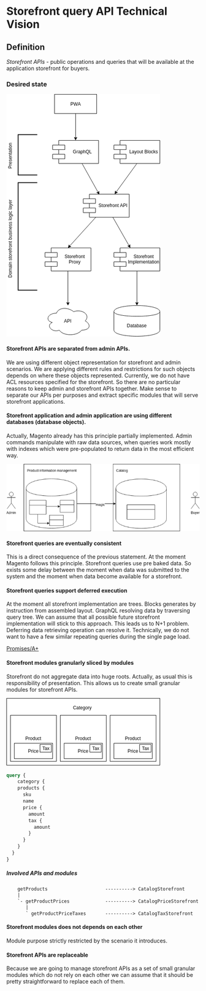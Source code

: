 # Storefront query API Technical Vision

## Definition

*Storefront APIs* - public operations and queries that 
will be available at the application storefront for buyers.

### Desired state

![Storefront APIs](storefront-api/storefront-api-01.png)


#### Storefront APIs are separated from admin APIs.

We are using different object representation for storefront and admin scenarios.
We are applying different rules and restrictions for such objects 
depends on where these objects represented.
Currently, we do not have ACL resources specified for the storefront.
So there are no particular reasons to keep admin and storefront APIs together.
Make sense to separate our APIs per purposes
and extract specific modules that will serve storefront applications.

#### Storefront application and admin application are using different databases (database objects).

Actually, Magento already has this principle partially implemented.
Admin commands manipulate with raw data sources,
when queries work mostly with indexes which were pre-populated
to return data in the most efficient way.

![Storefront application and admin application](storefront-api/storefront-api-02.png)

#### Storefront queries are eventually consistent 

This is a direct consequence of the previous statement.
At the moment Magento follows this principle.
Storefront queries use pre baked data. 
So exists some delay between the moment
when data was submitted to the system
and the moment when data become available for a storefront.

#### Storefront queries support deferred execution

At the moment all storefront implementation are trees.
Blocks generates by instruction from assembled layout.
GraphQL resolving data by traversing query tree.
We can assume that all possible future storefront implementation
will stick to this approach.
This leads us to N+1 problem.
Deferring data retrieving operation can resolve it.
Technically, we do not want to have 
a few similar repeating queries during the single page load.

[Promises/A+](https://promisesaplus.com/)

#### Storefront modules granularly sliced by modules

Storefront do not aggregate data into huge roots.
Actually, as usual this is responsibility of presentation.
This allows us to create small granular modules for storefront APIs.

![CategoryPage](storefront-api/storefront-api-03.png)
```graphql
query {
	category {
    products {
      sku
      name
      price {
        amount
        tax {
          amount
        }
      }
    }
  }	
}

```
##### Involved APIs and modules 
```
    getProducts                     ----------> CatalogStorefront
    |
    `- getProductPrices             ----------> CatalogPriceStorefront
       |
       ` getProductPriceTaxes       ----------> CatalogTaxStorefront

```

#### Storefront modules does not depends on each other

Module purpose strictly restricted by the scenario it introduces.

#### Storefront APIs are replaceable

Because we are going to manage storefront APIs as a set of 
small granular modules which do not rely on each other 
we can assume that it should be pretty straightforward to replace each of them.

